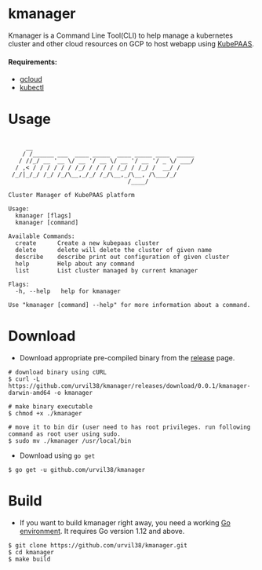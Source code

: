 # kmanager

Kmanager is a Command Line Tool(CLI) to help manage a kubernetes cluster and other cloud resources on GCP to host webapp using [KubePAAS](https://github.com/urvil38/kubepaas).

#### Requirements:

- [gcloud](https://cloud.google.com/sdk/docs/install)
- [kubectl](https://kubernetes.io/docs/tasks/tools/install-kubectl)

# Usage

```

     __
    / /______ ___  ____ _____  ____ _____ ____  _____
   / //_/ __ '__ \/ __ '/ __ \/ __ '/ __ '/ _ \/ ___/
  / ,< / / / / / / /_/ / / / / /_/ / /_/ /  __/ /
 /_/|_/_/ /_/ /_/\__,_/_/ /_/\__,_/\__, /\___/_/
                                  /____/

Cluster Manager of KubePAAS platform

Usage:
  kmanager [flags]
  kmanager [command]

Available Commands:
  create      Create a new kubepaas cluster
  delete      delete will delete the cluster of given name
  describe    describe print out configuration of given cluster
  help        Help about any command
  list        List cluster managed by current kmanager

Flags:
  -h, --help   help for kmanager

Use "kmanager [command] --help" for more information about a command.
```

# Download

- Download appropriate pre-compiled binary from the [release](https://github.com/urvil38/kmanager/releases) page.

```
# download binary using cURL
$ curl -L https://github.com/urvil38/kmanager/releases/download/0.0.1/kmanager-darwin-amd64 -o kmanager

# make binary executable
$ chmod +x ./kmanager

# move it to bin dir (user need to has root privileges. run following command as root user using sudo.
$ sudo mv ./kmanager /usr/local/bin
```

- Download using `go get`

```
$ go get -u github.com/urvil38/kmanager
```

# Build

- If you want to build kmanager right away, you need a working [Go environment](https://golang.org/doc/install). It requires Go version 1.12 and above.

```
$ git clone https://github.com/urvil38/kmanager.git
$ cd kmanager
$ make build
```
